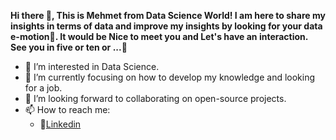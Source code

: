 **Hi there 👋, This is Mehmet from Data Science World! I am here to share my insights in terms of data and improve my insights by looking for your data e-motion🤩. It would be Nice to meet you and Let's have an interaction. See you in five or ten or ...🤠**
- 👀 I’m interested in Data Science.
- 🌱 I’m currently focusing on how to develop my knowledge and looking for a job.
- 💞️ I’m looking forward to collaborating on open-source projects.
- 📫 How to reach me:
  - 🤠[Linkedin](https://www.linkedin.com/in/685-mcn/)
<!---
MCn21thCntry/MCn21thCntry is a ✨ special ✨ repository because its `README.md` (this file) appears on your GitHub profile.
You can click the Preview link to take a look at your changes.
--->
